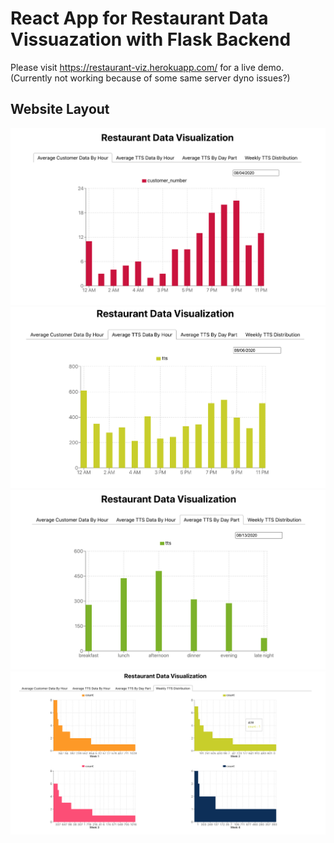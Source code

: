 # React App for Restaurant Data Vissuazation with Flask Backend

Please visit https://restaurant-viz.herokuapp.com/ for a live demo. (Currently not working because of some same server dyno issues?)


## Website Layout

![Average Customer Tab Screenshot](/images/avg_customer.png)
![Average TTS_By_Hour Tab Screenshot](/images/avg_tts_by_hour.png)
![Average TTS_By_Daypart Tab Screenshot](/images/avg_tts_daypart.png)
![TTS_Weekly_Distribution Tab Screenshot](/images/tts_weekly_dist.png)

